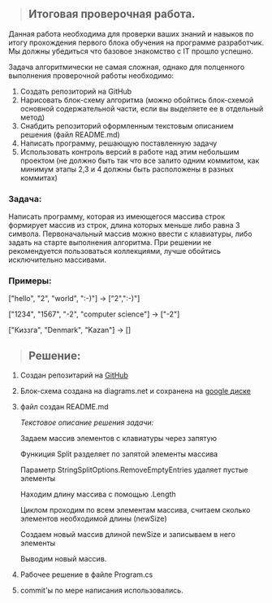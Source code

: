 
> ## Итоговая проверочная работа. ##

Данная работа необходима для проверки ваших знаний и навыков по итогу прохождения первого блока обучения на программе разработчик. Мы должны убедиться что базовое знакомство с IT прошло успешно.

Задача алгоритмически не самая сложная, однако для полценного выполнения проверочной работы необходимо:

1.	Создать репозиторий на GitHub
2.	Нарисовать блок-схему алгоритма (можно обойтись блок-схемой основной содержательной части, если вы выделяете ее в отдельный метод)
3.	Снабдить репозиторий оформленным текстовым описанием решения (файл README.md)
4.	Написать программу, решающую поставленную задачу
5.	Использовать контроль версий в работе над этим небольшим проектом (не должно быть так что все залито одним коммитом, как минимум этапы 2,3 и 4 должны быть расположены в разных коммитах)

### Задача: ###
 Написать программу, которая из имеющегося массива строк формирует массив из строк, длина которых меньше либо равна 3 символа. Первоначальный массив можно ввести с клавиатуры, либо задать на старте выполнения алгоритма. При решении не рекомендуется пользоваться коллекциями, лучше обойтись исключительно массивами.

### Примеры: ###

["hello", "2", "world", ":-)"] -> ["2",":-)"]

["1234", "1567", "-2", "computer science"] -> ["-2"] 

["Киззга", "Denmark", "Kazan"] -> []

>## Решение: ##
1. Создан репозитарий на [GitHub](https://github.com/UidSerg/gbitog.git)
2. Блок-схема создана на diagrams.net и сохранена на  [google диске](https://drive.google.com/file/d/1GEg0z4XJl8liGtYLt2ZKVEX5JkDRO8fr/view?usp=sharing)
3. файл создан README.md

    *Текстовое описание решения задачи:*

    Задаем массив элементов с клавиатуры через запятую

    Функиция Split разделяет по запятой элементы массива

    Параметр StringSplitOptions.RemoveEmptyEntries удаляет пустые элементы

    Находим длину массива с помощью .Length

    Циклом проходим по всем элементам массива, считаем сколько элементов необходимой длины (newSize)

    Создаем новый массив длиной newSize и записываем в него элементы

    Выводим новый массив.

4. Рабочее решение в файле Program.cs
5. commit'ы по мере написания использовались.
